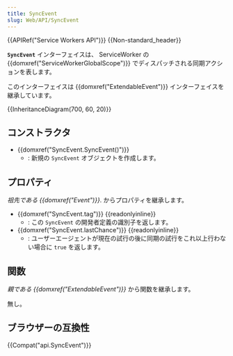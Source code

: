 ```yaml
---
title: SyncEvent
slug: Web/API/SyncEvent
---
```

{{APIRef("Service Workers API")}} {{Non-standard_header}}

**`SyncEvent`** インターフェイスは、 ServiceWorker の {{domxref("ServiceWorkerGlobalScope")}} でディスパッチされる同期アクションを表します。

このインターフェイスは {{domxref("ExtendableEvent")}} インターフェイスを継承しています。

{{InheritanceDiagram(700, 60, 20)}}

## コンストラクタ

- {{domxref("SyncEvent.SyncEvent()")}}
  - : 新規の `SyncEvent` オブジェクトを作成します。

## プロパティ

_祖先である {{domxref("Event")}}_. からプロパティを継承します。

- {{domxref("SyncEvent.tag")}} {{readonlyinline}}
  - : この `SyncEvent` の開発者定義の識別子を返します。
- {{domxref("SyncEvent.lastChance")}} {{readonlyinline}}
  - : ユーザーエージェントが現在の試行の後に同期の試行をこれ以上行わない場合に `true` を返します。

## 関数

_親である_ _{{domxref("ExtendableEvent")}}_ から関数を継承します。

無し。

## ブラウザーの互換性

{{Compat("api.SyncEvent")}}
